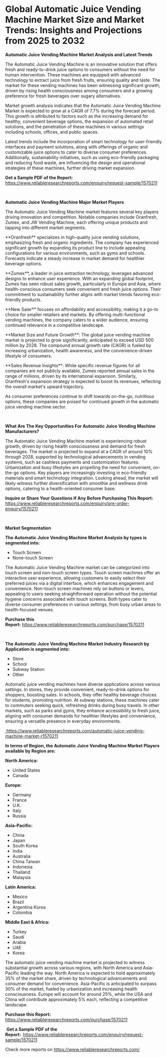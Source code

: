 <p><h1>Global Automatic Juice Vending Machine Market Size and Market Trends: Insights and Projections from 2025 to 2032</h1></p><p><strong>Automatic Juice Vending Machine Market Analysis and Latest Trends</strong></p>
<p><p>The Automatic Juice Vending Machine is an innovative solution that offers fresh and ready-to-drink juice options to consumers without the need for human intervention. These machines are equipped with advanced technology to extract juice from fresh fruits, ensuring quality and taste. The market for these vending machines has been witnessing significant growth, driven by rising health consciousness among consumers and a growing preference for fresh beverages over sugary alternatives.</p><p>Market growth analysis indicates that the Automatic Juice Vending Machine Market is expected to grow at a CAGR of 7.7% during the forecast period. This growth is attributed to factors such as the increasing demand for healthy, convenient beverage options, the expansion of automated retail solutions, and the penetration of these machines in various settings including schools, offices, and public spaces. </p><p>Latest trends include the incorporation of smart technology for user-friendly interfaces and payment solutions, along with offerings of organic and customizable juice options to cater to diverse consumer preferences. Additionally, sustainability initiatives, such as using eco-friendly packaging and reducing food waste, are influencing the design and operational strategies of these machines, further driving market expansion.</p></p>
<p><strong>Get a Sample PDF of the Report:&nbsp;</strong> <a href="https://www.reliableresearchreports.com/enquiry/request-sample/1570211?utm_campaign=2215&utm_medium=2&utm_source=Github&utm_content=ia&utm_term=09042025&utm_id=automatic-juice-vending-machine">https://www.reliableresearchreports.com/enquiry/request-sample/1570211</a></p>
<p>&nbsp;</p>
<p><strong>Automatic Juice Vending Machine Major Market Players</strong></p>
<p><p>The Automatic Juice Vending Machine market features several key players driving innovation and competition. Notable companies include Oranfresh, Zumex, and JW Vending Machine, each offering unique products and tapping into different market segments.</p><p>**Oranfresh** specializes in high-quality juice vending solutions, emphasizing fresh and organic ingredients. The company has experienced significant growth by expanding its product line to include appealing configurations for various environments, such as gyms and schools. Forecasts indicate a steady increase in market demand for healthier beverage options.</p><p>**Zumex**, a leader in juice extraction technology, leverages advanced designs to enhance user experience. With an expanding global footprint, Zumex has seen robust sales growth, particularly in Europe and Asia, where health-conscious consumers seek convenient and fresh juice options. Their commitment to sustainability further aligns with market trends favoring eco-friendly products.</p><p>**New Saier** focuses on affordability and accessibility, making it a go-to choice for smaller retailers and markets. By offering multi-functional vending machines, the company caters to a wider audience, ensuring continued relevance in a competitive landscape.</p><p>**Market Size and Future Growth**: The global juice vending machine market is projected to grow significantly, anticipated to exceed USD 500 million by 2028. The compound annual growth rate (CAGR) is fueled by increasing urbanization, health awareness, and the convenience-driven lifestyle of consumers.</p><p>**Sales Revenue Insights**: While specific revenue figures for all companies are not publicly available, Zumex reported annual sales in the range of millions, driven by its international expansion. Similarly, Oranfresh's expansion strategy is expected to boost its revenues, reflecting the overall market's upward trajectory.</p><p>As consumer preferences continue to shift towards on-the-go, nutritious options, these companies are poised for continued growth in the automatic juice vending machine sector.</p></p>
<p>&nbsp;</p>
<p><strong>What Are The Key Opportunities For Automatic Juice Vending Machine Manufacturers?</strong></p>
<p><p>The Automatic Juice Vending Machine market is experiencing robust growth, driven by rising health consciousness and demand for fresh beverages. The market is projected to expand at a CAGR of around 10% through 2028, supported by technological advancements in vending systems, such as cashless payments and customization features. Urbanization and busy lifestyles are propelling the need for convenient, on-the-go options. Key players are increasingly investing in eco-friendly materials and smart technology integration. Looking ahead, the market will likely witness further diversification with smoothie and wellness drink options, catering to a health-oriented consumer base.</p></p>
<p><strong>Inquire or Share Your Questions If Any Before Purchasing This Report:</strong> <a href="https://www.reliableresearchreports.com/enquiry/pre-order-enquiry/1570211?utm_campaign=2215&utm_medium=2&utm_source=Github&utm_content=ia&utm_term=09042025&utm_id=automatic-juice-vending-machine">https://www.reliableresearchreports.com/enquiry/pre-order-enquiry/1570211</a></p>
<p>&nbsp;</p>
<p><strong>Market Segmentation</strong></p>
<p><strong>The Automatic Juice Vending Machine Market Analysis by types is segmented into:</strong></p>
<p><ul><li>Touch Screen</li><li>None-touch Screen</li></ul></p>
<p><p>The Automatic Juice Vending Machine market can be categorized into touch screen and non-touch screen types. Touch screen machines offer an interactive user experience, allowing customers to easily select their preferred juices via a digital interface, which enhances engagement and convenience. Non-touch screen machines rely on buttons or levers, appealing to users seeking straightforward operation without the potential hygiene concerns associated with touch screens. Both types cater to diverse consumer preferences in various settings, from busy urban areas to health-focused venues.</p></p>
<p><strong>Purchase this Report:&nbsp;</strong><a href="https://www.reliableresearchreports.com/purchase/1570211?utm_campaign=2215&utm_medium=2&utm_source=Github&utm_content=ia&utm_term=09042025&utm_id=automatic-juice-vending-machine">https://www.reliableresearchreports.com/purchase/1570211</a></p>
<p>&nbsp;</p>
<p><strong>The Automatic Juice Vending Machine Market Industry Research by Application is segmented into:</strong></p>
<p><ul><li>Store</li><li>School</li><li>Subway Station</li><li>Other</li></ul></p>
<p><p>Automatic juice vending machines have diverse applications across various settings. In stores, they provide convenient, ready-to-drink options for shoppers, boosting sales. In schools, they offer healthy beverage choices for students, promoting nutrition. At subway stations, these machines cater to commuters seeking quick, refreshing drinks during busy travels. In other markets, such as parks and gyms, they enhance accessibility to fresh juice, aligning with consumer demands for healthier lifestyles and convenience, ensuring a versatile presence in everyday environments.</p></p>
<p><a href="https://www.reliableresearchreports.com/automatic-juice-vending-machine-market-r1570211?utm_campaign=2215&utm_medium=2&utm_source=Github&utm_content=ia&utm_term=09042025&utm_id=automatic-juice-vending-machine">&nbsp;https://www.reliableresearchreports.com/automatic-juice-vending-machine-market-r1570211</a></p>
<p><strong>In terms of Region, the Automatic Juice Vending Machine Market Players available by Region are:</strong></p>
<p>
    <p> <strong> North America: </strong>
        <ul>
            <li>United States</li>
            <li>Canada</li>
        </ul>
        </p> 
    <p> <strong> Europe: </strong>
        <ul>
            <li>Germany</li>
            <li>France</li>
            <li>U.K.</li>
            <li>Italy</li>
            <li>Russia</li>
        </ul>
        </p> 
    <p> <strong> Asia-Pacific: </strong>
        <ul>
            <li>China</li>
            <li>Japan</li>
            <li>South Korea</li>
            <li>India</li>
            <li>Australia</li>
            <li>China Taiwan</li>
            <li>Indonesia</li>
            <li>Thailand</li>
            <li>Malaysia</li>
        </ul>
        </p> 
    <p> <strong> Latin America: </strong>
        <ul>
            <li>Mexico</li>
            <li>Brazil</li>
            <li>Argentina Korea</li>
            <li>Colombia</li>
        </ul>
        </p> 
    <p> <strong> Middle East & Africa: </strong>
        <ul>
            <li>Turkey</li>
            <li>Saudi</li>
            <li>Arabia</li>
            <li>UAE</li>
            <li>Korea</li>
        </ul>
    </p>
    </p>
<p><p>The automatic juice vending machine market is projected to witness substantial growth across various regions, with North America and Asia-Pacific leading the way. North America is expected to hold approximately 35% of the market share, driven by technological advancements and consumer demand for convenience. Asia-Pacific is anticipated to surpass 30% of the market, fueled by urbanization and increasing health consciousness. Europe will account for around 25%, while the USA and China will contribute approximately 5% each, reflecting a competitive landscape.</p></p>
<p><strong>Purchase this Report: </strong><a href="https://www.reliableresearchreports.com/purchase/1570211?utm_campaign=2215&utm_medium=2&utm_source=Github&utm_content=ia&utm_term=09042025&utm_id=automatic-juice-vending-machine">https://www.reliableresearchreports.com/purchase/1570211</a></p>
<p>&nbsp;<strong>Get a Sample PDF of the Report:&nbsp;&nbsp;</strong><a href="https://www.reliableresearchreports.com/enquiry/request-sample/1570211?utm_campaign=2215&utm_medium=2&utm_source=Github&utm_content=ia&utm_term=09042025&utm_id=automatic-juice-vending-machine">https://www.reliableresearchreports.com/enquiry/request-sample/1570211</a></p>
<p><strong></strong></p>
<p>Check more reports on <a href="https://www.reliableresearchreports.com/?utm_campaign=2215&utm_medium=2&utm_source=Github&utm_content=ia&utm_term=09042025&utm_id=automatic-juice-vending-machine">https://www.reliableresearchreports.com/</a></p>